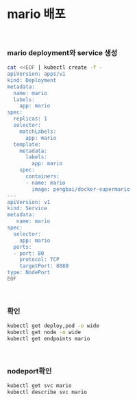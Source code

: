 # mario 배포
<br />

### mario deployment와 service 생성
```sh
cat <<EOF | kubectl create -f -
apiVersion: apps/v1
kind: Deployment
metadata:
  name: mario
  labels:
    app: mario
spec:
  replicas: 1
  selector:
    matchLabels:
      app: mario
  template:
    metadata:
      labels:
        app: mario
    spec:
      containers:
      - name: mario
        image: pengbai/docker-supermario
---
apiVersion: v1
kind: Service
metadata:
   name: mario
spec:
  selector:
    app: mario
  ports:
  - port: 80
    protocol: TCP
    targetPort: 8080
type: NodePort
EOF
```

<br />

### 확인
```sh
kubectl get deploy,pod -o wide
kubectl get node -o wide
kubectl get endpoints mario
```

<br />

### nodeport확인
```sh
kubectl get svc mario
kubectl describe svc mario
```